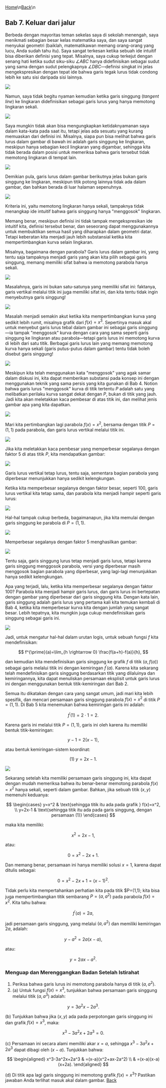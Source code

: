 [Home](../)\n[Back](./)\n
## Bab 7. Keluar dari jalur

Berbeda dengan mayoritas teman sekelas saya di sekolah menengah, saya menikmati sebagian besar kelas matematika saya, dan saya sangat menyukai geometri (baiklah, matematikawan memang orang-orang yang lucu, Anda sudah tahu itu). Saya sangat terkesan ketika sebuah ide intuitif bisa diberikan definisi yang tepat. Misalnya, saya cukup terkejut dengan senang hati ketika sudut siku-siku $\angle ABC$ hanya didefinisikan sebagai sudut yang sama dengan sudut pelengkapnya $\angle DBC$—definisi singkat ini jelas mengekspresikan dengan tepat ide bahwa garis tegak lurus tidak condong lebih ke satu sisi daripada sisi lainnya.

![](Pasted%20image%2020250622100435.png)

Namun, saya tidak begitu nyaman kemudian ketika garis singgung (*tangent line*) ke lingkaran didefinisikan sebagai garis lurus yang hanya memotong lingkaran sekali.

![](Pasted%20image%2020250622100535.png)

Saya mungkin tidak akan bisa mengungkapkan ketidaknyamanan saya dalam kata-kata pada saat itu, tetapi jelas ada sesuatu yang kurang memuaskan dari definisi ini. Misalnya, siapa pun bisa melihat bahwa garis lurus dalam gambar di bawah ini adalah garis singgung ke lingkaran, meskipun hanya sebagian kecil lingkaran yang digambar, sehingga kita tidak berada dalam posisi untuk memeriksa bahwa garis tersebut tidak memotong lingkaran di tempat lain. 

![](Pasted%20image%2020250622100641.png)

Demikian pula, garis lurus dalam gambar berikutnya jelas bukan garis singgung ke lingkaran, meskipun titik potong lainnya tidak ada dalam gambar, dan bahkan berada di luar halaman sepenuhnya. 

![](Pasted%20image%2020250622100701.png)

Kriteria ini, yaitu memotong lingkaran hanya sekali, tampaknya tidak menangkap ide intuitif bahwa garis singgung hanya "menggosok" lingkaran.

Memang benar, meskipun definisi ini tidak tampak mengekspresikan ide intuitif kita, definisi tersebut benar, dan seseorang dapat menggunakannya untuk membuktikan semua hasil yang diharapkan dalam geometri datar. Tetapi keberatan kita menjadi jauh lebih substansial ketika kita mempertimbangkan kurva selain lingkaran.

Misalnya, bagaimana dengan parabola? Garis lurus dalam gambar ini, yang tentu saja tampaknya menjadi garis yang akan kita pilih sebagai garis singgung, memang memiliki sifat bahwa ia memotong parabola hanya sekali. 

![](Pasted%20image%2020250622100816.png)

Masalahnya, garis ini bukan satu-satunya yang memiliki sifat ini: faktanya, garis vertikal melalui titik ini juga memiliki sifat ini, dan kita tentu tidak ingin menyebutnya garis singgung!

![](Pasted%20image%2020250622100832.png)

Masalah menjadi semakin akut ketika kita mempertimbangkan kurva yang sedikit lebih rumit, misalnya grafik dari $f(x)=x^3$. Sepertinya masuk akal untuk menyebut garis lurus tebal dalam gambar ini sebagai garis singgung—ia tampak "menggosok" kurva dengan cara yang sama seperti garis singgung ke lingkaran atau parabola—tetapi garis lurus ini memotong kurva di lebih dari satu titik. Berbagai garis lurus lain yang memang memotong kurva hanya sekali (garis putus-putus dalam gambar) tentu tidak boleh disebut garis singgung!

![](Pasted%20image%2020250622100916.png)

Meskipun kita telah menggunakan kata "menggosok" yang agak samar dalam diskusi ini, kita dapat memberikan substansi pada konsep ini dengan menggunakan teknik yang sama persis yang kita gunakan di Bab 4. Notion bahwa garis lurus "menggosok" kurva di titik tertentu $P$ adalah satu yang melibatkan perilaku kurva sangat dekat dengan $P$, bukan di titik yang jauh. Jadi kita akan meletakkan kaca pembesar di atas titik ini, dan melihat jenis gambar apa yang kita dapatkan.

![](Pasted%20image%2020250622100942.png)

Mari kita pertimbangkan lagi parabola $f(x)=x^2$, bersama dengan titik $P=(1,1)$ pada parabola, dan garis lurus vertikal melalui titik ini.

![](Pasted%20image%2020250622101004.png)

Jika kita meletakkan kaca pembesar yang memperbesar segalanya dengan faktor 5 di atas titik $P$, kita mendapatkan gambar:

![](Pasted%20image%2020250622101024.png)

Garis lurus vertikal tetap lurus, tentu saja, sementara bagian parabola yang diperbesar menunjukkan hanya sedikit kelengkungan.

Ketika kita memperbesar segalanya dengan faktor besar, seperti 100, garis lurus vertikal kita tetap sama, dan parabola kita menjadi hampir seperti garis lurus:

![](Pasted%20image%2020250622101053.png)

Hal-hal tampak cukup berbeda, bagaimanapun, jika kita memulai dengan garis singgung ke parabola di $P=(1,1)$.

![](Pasted%20image%2020250622101118.png)

Memperbesar segalanya dengan faktor 5 menghasilkan gambar:

![](Pasted%20image%2020250622101131.png)

Tentu saja, garis singgung lurus tetap menjadi garis lurus, tetapi karena garis singgung menggosok parabola, versi yang diperbesar masih menggosok bagian parabola yang diperbesar, yang lagi-lagi menunjukkan hanya sedikit kelengkungan.

Apa yang terjadi, lalu, ketika kita memperbesar segalanya dengan faktor 100? Parabola kita menjadi hampir garis lurus, dan garis lurus ini bertepatan dengan gambar yang diperbesar dari garis singgung kita. Dengan kata lain, garis singgung adalah garis lurus yang pertama kali kita temukan kembali di Bab 4, ketika kita memperbesar kurva kita dengan jumlah yang sangat besar. Lebih tepatnya, kita mungkin juga cukup mendefinisikan garis singgung sebagai garis ini.

![](Pasted%20image%2020250622101241.png)

Jadi, untuk mengatur hal-hal dalam urutan logis, untuk sebuah fungsi $f$ kita mendefinisikan:

$$
f^{\prime}(a)=\lim_{h \rightarrow 0} \frac{f(a+h)-f(a)}{h},
$$

dan kemudian kita mendefinisikan garis singgung ke grafik $f$ di titik $(a, f(a))$ sebagai garis melalui titik ini dengan kemiringan $f^{\prime}(a)$. Karena kita sekarang telah mendefinisikan garis singgung berdasarkan titik yang dilaluinya dan kemiringannya, kita dapat menuliskan persamaan eksplisit untuk garis lurus ini dengan menggunakan bentuk titik-kemiringan dari Bab 2.

Semua itu dikatakan dengan cara yang sangat umum, jadi mari kita lebih spesifik, dan mencari persamaan garis singgung parabola $f(x)=x^2$ di titik $P=(1,1)$. Di Bab 5 kita menemukan bahwa kemiringan garis ini adalah:

$$
f^{\prime}(1)=2 \cdot 1=2.
$$

Karena garis ini melalui titik $P=(1,1)$, garis ini oleh karena itu memiliki bentuk titik-kemiringan:

$$
y-1=2(x-1),
$$

atau bentuk kemiringan-sistem koordinat:

$$
\text {(1) }y=2x-1.
$$

![](Pasted%20image%2020250622101358.png)

Sekarang setelah kita memiliki persamaan garis singgung ini, kita dapat dengan mudah memeriksa bahwa itu benar-benar memotong parabola $f(x)=x^2$ hanya sekali, seperti dalam gambar. Bahkan, jika sebuah titik $(x, y)$ memenuhi keduanya:

$$
\begin{cases}
y=x^2 & \text{sehingga titik itu ada pada grafik } f(x)=x^2, \\
y=2x-1 & \text{sehingga titik itu ada pada garis singgung, dengan persamaan (1)}
\end{cases}
$$

maka kita memiliki:

$$
x^2=2x-1,
$$

atau:

$$
0=x^2-2x+1.
$$

Dan memang benar, persamaan ini hanya memiliki solusi $x=1$, karena dapat ditulis sebagai:

$$
0=x^2-2x+1=(x-1)^2.
$$

Tidak perlu kita mempertahankan perhatian kita pada titik $P=(1,1); kita bisa juga mempertimbangkan titik sembarang $P=\left(a, a^2\right)$ pada parabola $f(x)=x^2$. Kita tahu bahwa:

$$
f^{\prime}(a)=2a,
$$

jadi persamaan garis singgung, yang melalui $\left(a, a^2\right)$ dan memiliki kemiringan $2a$, adalah:

$$
y-a^2=2a(x-a),
$$

atau:

$$
y=2ax-a^2.
$$

### Menguap dan Merenggangkan Badan Setelah Istirahat

1. Periksa bahwa garis lurus ini memotong parabola hanya di titik $\left(a, a^2\right)$.
2. (a) Untuk fungsi $f(x)=x^3$, tunjukkan bahwa persamaan garis singgung melalui titik $\left(a, a^3\right)$ adalah:

$$
y=3a^2x-2a^3.
$$

(b) Tunjukkan bahwa jika $(x, y)$ ada pada perpotongan garis singgung ini dan grafik $f(x)=x^3$, maka:

$$
x^3-3a^2x+2a^3=0.
$$

(c) Persamaan ini secara alami memiliki akar $x=a$, sehingga $x^3-3a^2x+2a^3$ dapat dibagi oleh $(x-a)$. Tunjukkan bahwa:

$$
\begin{aligned}
x^3-3a^2x+2a^3 & =(x-a)(x^2+ax-2a^2) \\
& =(x-a)(x-a)(x+2a).
\end{aligned}
$$

(d) Di titik apa lagi garis singgung ini memotong grafik $f(x)=x^3$? Pastikan jawaban Anda terlihat masuk akal dalam gambar.
[Back](./)
